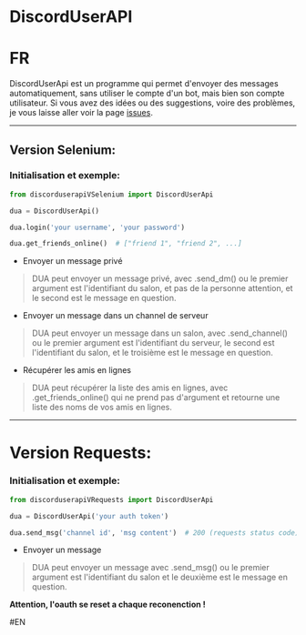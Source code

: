 ﻿# DiscordUserAPI

# FR
DiscordUserApi est un programme qui permet d'envoyer des messages automatiquement, sans utiliser le compte d'un bot, mais bien son compte utilisateur.
Si vous avez des idées ou des suggestions, voire des problèmes, je vous laisse aller voir la page [issues](https://github.com/codeuriii/DiscordUserAPI/issues).

---
## Version Selenium:

### Initialisation et exemple:
```py
from discorduserapiVSelenium import DiscordUserApi

dua = DiscordUserApi()

dua.login('your username', 'your password')

dua.get_friends_online()  # ["friend 1", "friend 2", ...]
```

- Envoyer un message privé
> DUA peut envoyer un message privé, avec .send_dm() ou le premier argument est l'identifiant du salon, et pas de la personne attention, et le second est le message en question.

- Envoyer un message dans un channel de serveur
> DUA peut envoyer un message dans un salon, avec .send_channel() ou le premier argument est l'identifiant du serveur, le second est l'identifiant du salon, et le troisième est le message en question.

- Récupérer les amis en lignes
> DUA peut récupérer la liste des amis en lignes, avec .get_friends_online() qui ne prend pas d'argument et retourne une liste des noms de vos amis en lignes.


---
# Version Requests:

### Initialisation et exemple:

```py
from discorduserapiVRequests import DiscordUserApi

dua = DiscordUserApi('your auth token')

dua.send_msg('channel id', 'msg content')  # 200 (requests status code)
```

- Envoyer un message
> DUA peut envoyer un message avec .send_msg() ou le premier argument est l'identifiant du salon et le deuxième est le message en question.

**Attention, l'oauth se reset a chaque reconenction !**

#EN
